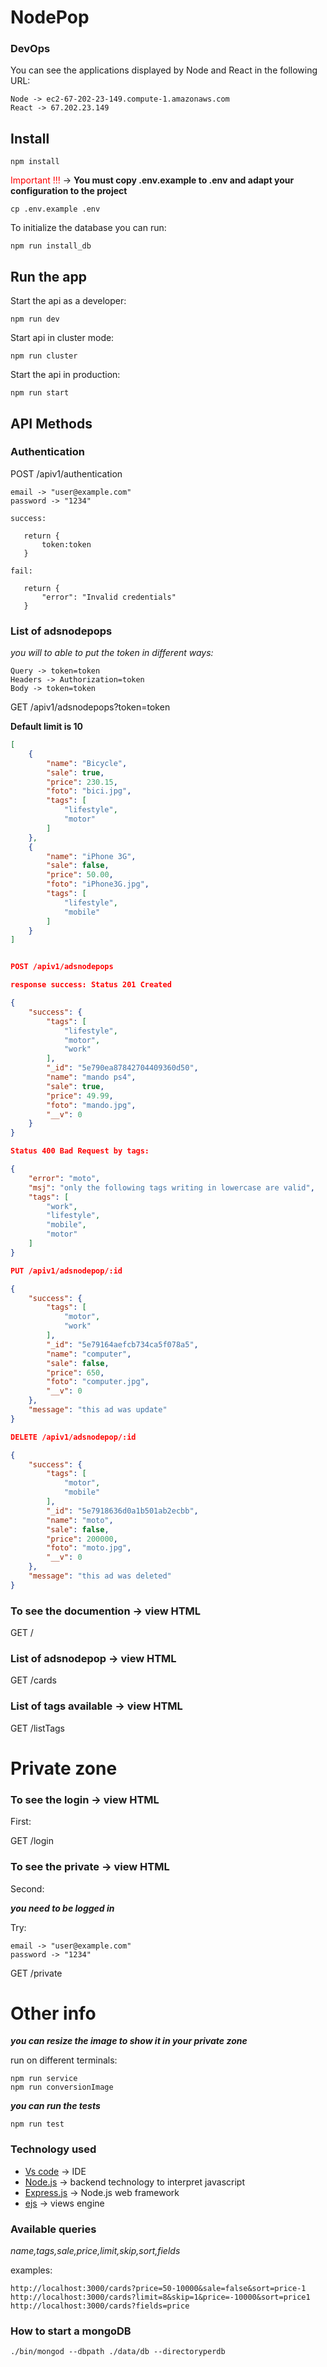 # NodePop

### DevOps

You can see the applications displayed by Node and React in the following URL:

```shell
Node -> ec2-67-202-23-149.compute-1.amazonaws.com
React -> 67.202.23.149
```

## Install

```shell
npm install
```

<span style="color:red">Important !!!</span> -> **You must copy .env.example to .env and adapt your configuration to the project**

```shell
cp .env.example .env
```

To initialize the database you can run:

```shell
npm run install_db
```

## Run the app

Start the api as a developer:

```shell
npm run dev
```

Start api in cluster mode:

```shell
npm run cluster
```

Start the api in production:

```shell
npm run start
```

## API Methods


### Authentication

POST /apiv1/authentication

```
email -> "user@example.com"
password -> "1234"

success:
   
   return {
       token:token
   }

fail: 

   return {
       "error": "Invalid credentials"
   }   

```

### List of adsnodepops

*you will to able to put the token in different ways:*

```
Query -> token=token
Headers -> Authorization=token
Body -> token=token

```

GET /apiv1/adsnodepops?token=token

**Default limit is 10**

```json
[
    {
        "name": "Bicycle",
        "sale": true,
        "price": 230.15,
        "foto": "bici.jpg",
        "tags": [
            "lifestyle",
            "motor"
        ]
    },
    {
        "name": "iPhone 3G",
        "sale": false,
        "price": 50.00,
        "foto": "iPhone3G.jpg",
        "tags": [
            "lifestyle",
            "mobile"
        ]
    }
]


POST /apiv1/adsnodepops

response success: Status 201 Created

{
    "success": {
        "tags": [
            "lifestyle",
            "motor",
            "work"
        ],
        "_id": "5e790ea87842704409360d50",
        "name": "mando ps4",
        "sale": true,
        "price": 49.99,
        "foto": "mando.jpg",
        "__v": 0
    }
}

Status 400 Bad Request by tags:

{
    "error": "moto",
    "msj": "only the following tags writing in lowercase are valid",
    "tags": [
        "work",
        "lifestyle",
        "mobile",
        "motor"
    ]
}

PUT /apiv1/adsnodepop/:id

{
    "success": {
        "tags": [
            "motor",
            "work"
        ],
        "_id": "5e79164aefcb734ca5f078a5",
        "name": "computer",
        "sale": false,
        "price": 650,
        "foto": "computer.jpg",
        "__v": 0
    },
    "message": "this ad was update"
}

DELETE /apiv1/adsnodepop/:id

{
    "success": {
        "tags": [
            "motor",
            "mobile"
        ],
        "_id": "5e7918636d0a1b501ab2ecbb",
        "name": "moto",
        "sale": false,
        "price": 200000,
        "foto": "moto.jpg",
        "__v": 0
    },
    "message": "this ad was deleted"
}
```

### To see the documention -> view HTML

GET /

### List of adsnodepop -> view HTML

GET /cards

### List of tags available -> view HTML

GET /listTags

# Private zone

### To see the login -> view HTML

First:

GET /login

### To see the private -> view HTML

Second:

***you need to be logged in***

Try:

```
email -> "user@example.com"
password -> "1234"

```

GET /private


# Other info


***you can resize the image to show it in your private zone***

run on different terminals:

```shell            
npm run service
npm run conversionImage
```

***you can run the tests***

```shell
npm run test
```

### Technology used

- [Vs code](https://code.visualstudio.com/) -> IDE 
- [Node.js](https://nodejs.org/es/) -> backend technology to interpret javascript
- [Express.js](https://expressjs.com/es/) -> Node.js web framework
- [ejs](https://www.npmjs.com/package/ejs) -> views engine


### Available queries

*name,tags,sale,price,limit,skip,sort,fields*

examples:

`http://localhost:3000/cards?price=50-10000&sale=false&sort=price-1`
`http://localhost:3000/cards?limit=8&skip=1&price=-10000&sort=price1`
`http://localhost:3000/cards?fields=price`


### How to start a mongoDB

```shell
./bin/mongod --dbpath ./data/db --directoryperdb
```